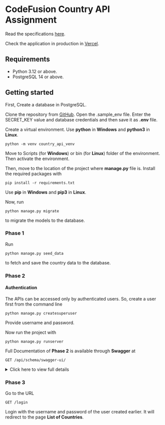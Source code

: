 # CodeFusion Country API Assignment
Read the specifications [here](https://workdrive.zohopublic.eu/file/j2a2g0216a20eacd84923aa639dae1710f712).

Check the application in production in [Vercel](https://countryapi-psi.vercel.app).

## Requirements
- Python 3.12 or above.
- PostgreSQL 14 or above.

## Getting started
First, Create a database in PostgreSQL.

Clone the repository from [GitHub](https://github.com/HqShiblu/CodeFusion-Country-API-Assignment).
Open the .sample_env file.
Enter the SECRET_KEY value and database credentials and then save it as **.env** file.

Create a virtual environment.
Use **python** in **Windows** and **python3** in **Linux**.
```
python -m venv country_api_venv
```

Move to Scripts (for **Windows**) or bin (for **Linux**) folder of the environment.
Then activate the environment.

Then, move to the location of the project where **manage.py** file is.
Install the required packages with 
```
pip install -r requirements.txt
```
Use **pip** in **Windows** and **pip3** in **Linux**.


Now, run
```
python manage.py migrate
```
to migrate the models to the database.



### Phase 1
Run
```
python manage.py seed_data
```
to fetch and save the country data to the database.


### Phase 2
#### Authentication
The APIs can be accessed only by authenticated users.
So, create a user first from the command line
```
python manage.py createsuperuser
```
Provide username and password.

Now run the project with
```
python manage.py runserver
```

Full Documentation of **Phase 2** is available through **Swagger** at

`GET /api/schema/swagger-ui/`

<details>
	<summary>Click here to view full details</summary>

______________

Hit the URL

`POST /api/login/`

with 

```
{
    "username":"your_username",
    "password":"your_password"
}
```
Provide your username and password in the parameter

If username and password are correct it will return something like this
```
{
	"message": "Success",
	"status": 200,
	"token": "Token generated by the app................."
}
```
Copy the token and send it as a **Bearer** token in **Authorization Header** in rest of the URLs in **Phase 2** .

### 1. List all countries

`GET /api/get-all-countries/`

It will return a list of all the countries in the database.

### 2. Retreive details of a specific country

`GET /api/get-specific-country/{id}/`

Insert the id of the country in the **id** variable.

### 3. Create a new country entry

`POST /api/save-country-data/`

Sample Input
```
{
    "cca2": "TSTCN",
    "common_name": "Test Country",
    "official_name": "Republic of Test Country",
    "region": "Asia",
    "subregion": "Asia",
    "capital": "Test",
    "latitude": -20.0,
    "longitude": 20.0,
    "area": 14500,
    "population": 12345,
    "flag": "https://flagcdn.com/w320/bw.png",
    "timezones": [
        "UTC+05:00"
    ]
}
```

Sample Output
```
{
    "message":"Success",
    "status":200
}
```

### 4. Update an existing country's details

`POST /api/update-country-data/{id}/`

Insert the id of the country in the **id** variable.

Sample Input
```
{
    "cca2": "TSTCN",
    "common_name": "Test Country",
    "official_name": "Republic of Test Country",
    "region": "Asia",
    "subregion": "Asia",
    "capital": "Test",
    "latitude": -20.0,
    "longitude": 20.0,
    "area": 14500,
    "population": 12345,
    "flag": "https://flagcdn.com/w320/bw.png",
    "timezones": [
        "UTC+05:00"
    ]
}
```

Sample Output
```
{
    "message":"Success",
    "status":200
}
```

### 5. Delete an existing country

`DELETE /api/delete-specific-country/{id}/`

Insert the id of the country in the **id** variable.

### 6. List same regional countries of a specific country

`GET /api/get-countries-with-region/?region={region}`

Insert the region name in the **region** variable of query parameter.

**Sample Regions:** Asia, Europe, Africa.


### 7. List countries that speak the same language based on a given language

`GET /api/get-countries-with-language/?language={language}`

Insert the language name in the **language** variable of query parameter.

**Sample Languages:** English, Bengali.


### 8. Search for a country by its name

`GET /api/get-countries-with-name/?country={country}`

Insert the country name or partial name of the country in the **country** variable of query parameter.

**Sample Country Names (includes partial names):** Bangladesh, Bhutan, England, South, Territory.

Shows results by matching both Common name and Official name.

	
</details>

### Phase 3

Go to the URL

`GET /login`

Login with the username and password of the user created earlier.
It will redirect to the page **List of Countries**.

